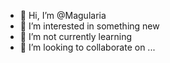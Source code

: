 - 👋 Hi, I’m @Magularia
- 👀 I’m interested in something new
- 🌱 I’m not currently learning 
- 💞️ I’m looking to collaborate on ...
 

<!---
Magularia/Magularia is a ✨ special ✨ repository because its `README.md` (this file) appears on your GitHub profile.
You can click the Preview link to take a look at your changes.
--->
